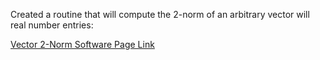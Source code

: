 Created a routine that will compute the 2-norm of an arbitrary vector will real number entries:

[Vector 2-Norm Software Page Link](https://emilyblackb.github.io/math5610/Software_Manual/2-VectorNorm)

      
